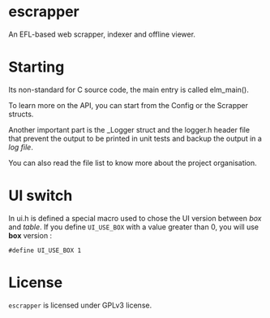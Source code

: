 # escrapper

An EFL-based  web scrapper, indexer and offline viewer.

# Starting

Its non-standard for C source code, the main entry is called elm_main().

To learn more on the API, you can start from the Config or the Scrapper 
structs.

Another important part is the _Logger struct and the logger.h header file 
that prevent the output to be printed in unit tests and backup the output 
in a *log file*.

You can also read the file list to know more about the project organisation.

# UI switch

In ui.h is defined a special macro used to chose the UI version between
*box* and *table*. If you define `UI_USE_BOX` with a value greater than 0,
you will use **box** version :

	#define UI_USE_BOX 1

# License

`escrapper` is licensed under GPLv3 license.
